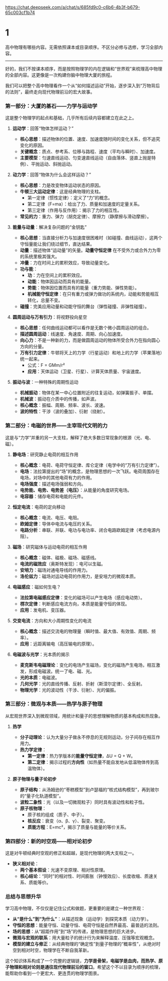 https://chat.deepseek.com/a/chat/s/685fd9c0-c6b6-4b3f-b679-65c003cf1b74

# 1

高中物理有哪些内容。无需依照课本或目录顺序。不区分必修与选修，学习全部内容。

---

好的，我们不按课本顺序，而是按照物理学的内在逻辑和“世界观”来梳理高中物理的全部内容。这更像是一次构建你脑中物理大厦的旅程。

我们可以把整个高中物理看作一个从“如何描述运动”开始，逐步深入到“万物背后的法则”，最终走向现代物理前沿的宏大故事。

### 第一部分：大厦的基石——力学与运动学

这是整个物理学的起点和基础，几乎所有后续内容都建立在此之上。

1.  **运动学**：回答“物体怎样运动？”

    - **核心思想**：描述物体的位置、速度、加速度随时间的变化关系，但不追究变化的原因。
    - **关键概念**：质点、参考系、位移与路程、速度（平均与瞬时）、加速度。
    - **主要模型**：匀速直线运动、匀变速直线运动（自由落体、竖直上抛是特例）、平抛运动、斜抛运动。

2.  **动力学**：回答“物体为什么会这样运动？”

    - **核心思想**：力是改变物体运动状态的原因。
    - **牛顿三大运动定律**：这是经典物理的支柱。
      - 第一定律（惯性定律）：定义了“力”的概念。
      - 第二定律（F=ma）：给出了力、质量和加速度的定量关系。
      - 第三定律（作用与反作用）：揭示了力的相互性。
    - **常见的力**：重力、弹力（胡克定律）、摩擦力（静摩擦与滑动摩擦）。

3.  **能量与动量**：解决复杂问题的“金钥匙”

    - **核心思想**：当直接分析力与加速度很困难时（如碰撞、曲线运动），这两个守恒量能让我们绕过细节，直达结果。
    - **动量**：描述物体“运动量”的矢量。**动量守恒定律** 在不受外力或合外力为零的系统里极其强大。
    - **冲量**：力在时间上的累积效应，导致动量变化。
    - **功与能**：
      - **功**：力在空间上的累积效应。
      - **动能**：物体因运动而具有的能量。
      - **势能**：物体因位置而具有的能量（重力势能、弹性势能）。
      - **机械能守恒定律**：在只有重力或弹力做功的系统内，动能和势能相互转化，总量不变。
    - **碰撞**：完美应用动量和动能守恒的舞台（弹性碰撞、非弹性碰撞）。

4.  **圆周运动与万有引力**：将视野投向星空

    - **核心思想**：任何曲线运动都可以看作是无数个微小圆周运动的组合。
    - **描述圆周运动**：线速度、角速度、周期、向心加速度。
    - **向心力**：不是一种新的力，而是做圆周运动的物体所受合外力在指向圆心方向的分量。
    - **万有引力定律**：牛顿将天上的力学（行星运动）和地上的力学（苹果落地）统一起来。
      - 公式：F = GMm/r²
      - **应用**：天体运动（卫星、行星）、计算天体质量、宇宙速度。

5.  **振动与波**：一种特殊的周期性运动
    - **机械振动**：物体在某一中心位置附近的往复运动，如弹簧振子、单摆。
    - **机械波**：振动在介质中的传播，如声波。
    - **核心概念**：振幅、周期、频率、波长、波速。
    - **波的特性**：干涉（波的叠加）、衍射（绕射）。

### 第二部分：电磁的世界——主宰现代文明的力

这是与“力学”并重的另一大支柱，解释了绝大多数日常现象的根源（光、电、磁）。

1.  **静电场**：研究静止电荷的相互作用

    - **核心概念**：电荷、电荷守恒定律、库仑定律（电学中的“万有引力定律”）。
    - **电场**：法拉第提出的“场”的概念，是物理思想的一次飞跃。电荷周围存在电场，对场中的其他电荷有力的作用。
    - **电场强度**：描述电场强弱和方向。
    - **电势能、电势、电势差（电压）**：从能量的角度研究电场。
    - **电容器**：储存电荷和电能的元件。

2.  **恒定电流**：电荷的定向移动

    - **核心概念**：电流、电压、电阻。
    - **欧姆定律**：导体中电流与电压的关系。
    - **电路分析**：串联、并联、电功与电功率、闭合电路欧姆定律（考虑电源内阻）。

3.  **磁场**：研究磁体与运动电荷的相互作用

    - **核心概念**：磁体、磁极、磁场、磁感线。
    - **电流的磁效应**（奥斯特发现）：电可以生磁。
    - **安培力**：磁场对通电导线的作用力。
    - **洛伦兹力**：磁场对运动电荷的作用力，是安培力的微观本质。

4.  **电磁感应**：磁如何生电？

    - **法拉第电磁感应定律**：变化的磁场可以产生电场（感应电动势）。
    - **楞次定律**：判断感应电流方向，本质是能量守恒的体现。
    - **应用**：发电机、变压器。

5.  **交变电流**：方向和大小周期性变化的电流

    - **核心概念**：描述交流电的物理量（瞬时值、最大值、有效值、周期、频率）。
    - **应用**：远距离输电（高压输电的原理）。

6.  **电磁波与光学**：光本质的揭示
    - **麦克斯韦电磁理论**：变化的电场产生磁场，变化的磁场产生电场，相互激发，形成电磁波。统一了电、磁、光。
    - **光的本质**：电磁波。
    - **几何光学**：光的直线传播、反射、折射（斯涅尔定律）、全反射。
    - **物理光学**：光的波动性（干涉、衍射）、光的偏振。

### 第三部分：微观与本质——热学与原子物理

从宏观世界深入到微观领域，用统计和量子的思想理解物质的基本构成和热现象。

1.  **热学**

    - **分子动理论**：认为大量分子做永不停息的无规则运动，分子间存在相互作用力。
    - **热力学定律**：
      - **第一定律**：热力学版本的**能量守恒定律**，ΔU = Q + W。
      - **第二定律**：揭示过程的**方向性**（如热量不能自发地从低温物体传到高温物体）。

2.  **原子物理与量子论初步**
    - **原子结构**：从汤姆逊的“枣糕模型”到卢瑟福的“核式结构模型”，再到玻尔的“量子化轨道模型”。
    - **波粒二象性**：光（以及一切微观粒子）同时具有波动性和粒子性。
    - **原子核物理**：
      - 原子核的组成（质子、中子）。
      - **核反应**：衰变（α、β、γ）、裂变、聚变。
      - **质能方程**：E=mc²，揭示了质量与能量的等价关系。

### 第四部分：新的时空观——相对论初步

这是对牛顿经典时空观的修正和超越，是现代物理的两大支柱之一。

- **狭义相对论**：
  - **两个基本假设**：光速不变原理、相对性原理。
  - **核心结论**：“同时”的相对性、时间膨胀（钟慢效应）、长度收缩、质速关系、质能等价。

### 总结与思想升华

学习高中物理，不仅仅是记住公式和做题，更重要的是建立一种世界观：

- **从“是什么”到“为什么”**：从描述现象（运动学）到探究本质（动力学）。
- **守恒的思想**：能量守恒、动量守恒、电荷守恒是自然界最高、最普适的法则。
- **场的思想**：从“超距作用”到“场”的传递，是物理思想的巨大进步。
- **微观与宏观的联系**：用大量粒子的统计行为来解释温度、压强等宏观概念。
- **模型的建立与修正**：从经典物理的“确定性”到量子物理的“概率性”，从绝对时空到相对时空，物理学在不断自我革新。

这个知识体系构成了一个完整的逻辑链，**力学是骨架，电磁学是血肉，而热学、原子物理和相对论则是通往现代物理前沿的窗口**。希望这个不以目录为顺序的梳理，能帮助你看到一个更宏大、更连贯的物理学图景。

